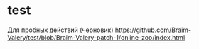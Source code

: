 # test
Для пробных действий (черновик)
https://github.com/Braim-Valery/test/blob/Braim-Valery-patch-1/online-zoo/index.html
